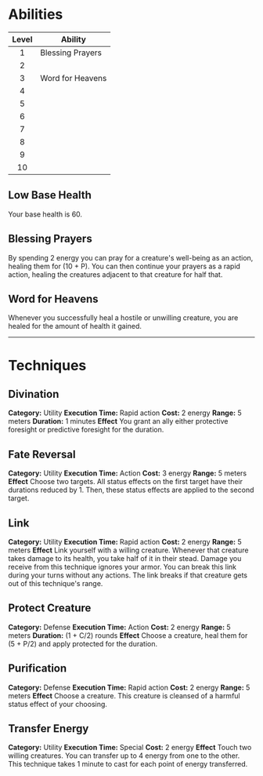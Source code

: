 # Abilities
| Level | Ability          |
| :---: | ---------------- |
|   1   | Blessing Prayers |
|   2   |                  |
|   3   | Word for Heavens |
|   4   |                  |
|   5   |                  |
|   6   |                  |
|   7   |                  |
|   8   |                  |
|   9   |                  |
|  10   |                  |
## Low Base Health
Your base health is 60.

## Blessing Prayers
By spending 2 energy you can pray for a creature's well-being as an action, healing them for (10 + P). You can then continue your prayers as a rapid action, healing the creatures adjacent to that creature for half that. 

## Word for Heavens
Whenever you successfully heal a hostile or unwilling creature, you are healed for the amount of health it gained.



---
# Techniques
## Divination
**Category:** Utility
**Execution Time:** Rapid action
**Cost:** 2 energy
**Range:** 5 meters
**Duration:** 1 minutes
**Effect**
	You grant an ally either protective foresight or predictive foresight for the duration.

## Fate Reversal
**Category:** Utility
**Execution Time:** Action 
**Cost:** 3 energy
**Range:** 5 meters
**Effect**
	Choose two targets. 
	All status effects on the first target have their durations reduced by 1. Then, these status effects are applied to the second target.

## Link
**Category:** Utility
**Execution Time:** Rapid action
**Cost:** 2 energy
**Range:** 5 meters
**Effect**
	Link yourself with a willing creature. Whenever that creature takes damage to its health, you take half of it in their stead. Damage you receive from this technique ignores your armor.
	You can break this link during your turns without any actions. The link breaks if that creature gets out of this technique's range.

## Protect Creature
**Category:** Defense
**Execution Time:** Action
**Cost:** 2 energy
**Range:** 5 meters
**Duration:** (1 + C/2) rounds
**Effect**
	Choose a creature, heal them for (5 + P/2) and apply protected for the duration.

## Purification
**Category:** Defense
**Execution Time:** Rapid action
**Cost:** 2 energy
**Range:** 5 meters
**Effect**
	Choose a creature. This creature is cleansed of a harmful status effect of your choosing.

## Transfer Energy
**Category:** Utility
**Execution Time:** Special
**Cost:** 2 energy
**Effect**
	Touch two willing creatures. You can transfer up to 4 energy from one to the other. This technique takes 1 minute to cast for each point of energy transferred.

